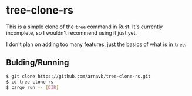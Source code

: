 # tree-clone-rs

This is a simple clone of the `tree` command in Rust. It's currently incomplete, so I wouldn't recommend using
it just yet.

I don't plan on adding too many features, just the basics of what is in `tree`.

## Bulding/Running

```bash
$ git clone https://github.com/arnavb/tree-clone-rs.git
$ cd tree-clone-rs
$ cargo run -- [DIR]
```
